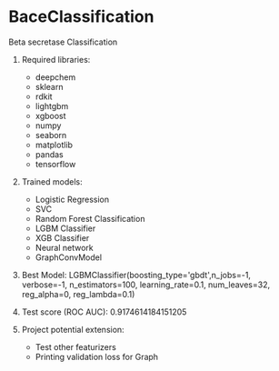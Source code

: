 # BaceClassification
Beta secretase Classification

1. Required libraries:
    - deepchem
    - sklearn
    - rdkit
    - lightgbm
    - xgboost
    - numpy
    - seaborn
    - matplotlib
    - pandas
    - tensorflow

2. Trained models:
    - Logistic Regression
    - SVC
    - Random Forest Classification
    - LGBM Classifier
    - XGB Classifier
    - Neural network
    - GraphConvModel


3. Best Model:
    LGBMClassifier(boosting_type='gbdt',n_jobs=-1, verbose=-1,
                   n_estimators=100, learning_rate=0.1,
                   num_leaves=32, reg_alpha=0, reg_lambda=0.1)
   
5. Test score (ROC AUC): 0.9174614184151205


6. Project potential extension:
    - Test other featurizers
    - Printing validation loss for Graph

    
